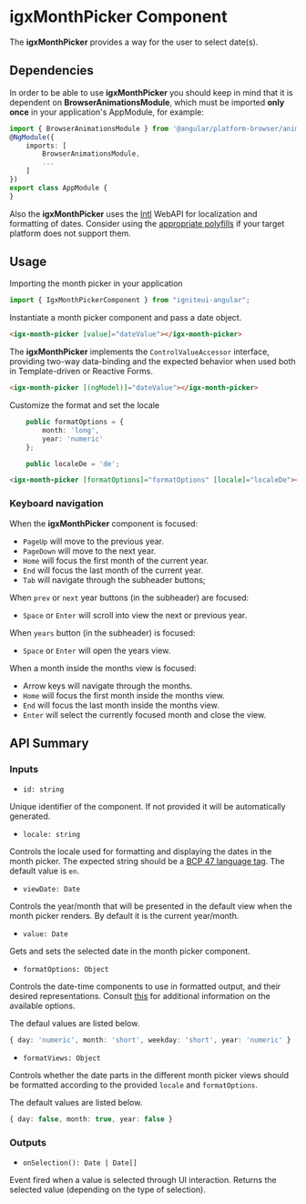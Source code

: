 # igxMonthPicker Component

The **igxMonthPicker** provides a way for the user to select date(s).


## Dependencies
In order to be able to use **igxMonthPicker** you should keep in mind that it is dependent on **BrowserAnimationsModule**,
which must be imported **only once** in your application's AppModule, for example:
```typescript
import { BrowserAnimationsModule } from '@angular/platform-browser/animations';
@NgModule({
	imports: [
        BrowserAnimationsModule,
        ...
	]
})
export class AppModule {
}
```
Also the **igxMonthPicker** uses the [Intl](https://developer.mozilla.org/en-US/docs/Web/JavaScript/Reference/Global_Objects/DateTimeFormat) WebAPI for localization and formatting of dates. Consider using the [appropriate polyfills](https://github.com/andyearnshaw/Intl.js/) if your target platform does not support them.


## Usage

Importing the month picker in your application
```typescript
import { IgxMonthPickerComponent } from "igniteui-angular";
```

Instantiate a month picker component and pass a date object.
```html
<igx-month-picker [value]="dateValue"></igx-month-picker>
```

The **igxMonthPicker** implements the `ControlValueAccessor` interface, providing two-way data-binding
and the expected behavior when used both in Template-driven or Reactive Forms.
```html
<igx-month-picker [(ngModel)]="dateValue"></igx-month-picker>
```

Customize the format and set the locale
```typescript
    public formatOptions = {
        month: 'long',
        year: 'numeric'
    };

    public localeDe = 'de';
```

```html
<igx-month-picker [formatOptions]="formatOptions" [locale]="localeDe"></igx-month-picker>
```

### Keyboard navigation
When the **igxMonthPicker** component is focused:
- `PageUp` will move to the previous year.
- `PageDown` will move to the next year.
- `Home` will focus the first month of the current year.
- `End` will focus the last month of the current year.
- `Tab` will navigate through the subheader buttons;

When `prev` or `next` year buttons (in the subheader) are focused:
- `Space` or `Enter` will scroll into view the next or previous year.

When `years` button (in the subheader) is focused:
- `Space` or `Enter` will open the years view.

When a month inside the months view is focused:
- Arrow keys will navigate through the months.
- `Home` will focus the first month inside the months view.
- `End` will focus the last month inside the months view.
- `Enter` will select the currently focused month and close the view.


## API Summary

### Inputs

- `id: string`

Unique identifier of the component. If not provided it will be automatically generated.

- `locale: string`

Controls the locale used for formatting and displaying the dates in the month picker.
The expected string should be a [BCP 47 language tag](http://tools.ietf.org/html/rfc5646).
The default value is `en`.

- `viewDate: Date`

Controls the year/month that will be presented in the default view when the month picker renders. By default it is the current year/month.

- `value: Date`

Gets and sets the selected date in the month picker component.

- `formatOptions: Object`

Controls the date-time components to use in formatted output, and their desired representations.
Consult [this](https://developer.mozilla.org/en-US/docs/Web/JavaScript/Reference/Global_Objects/DateTimeFormat)
for additional information on the available options.

The defaul values are listed below.
```typescript
{ day: 'numeric', month: 'short', weekday: 'short', year: 'numeric' }
```

- `formatViews: Object`

Controls whether the date parts in the different month picker views should be formatted according to the provided
`locale` and `formatOptions`.

The default values are listed below.
```typescript
{ day: false, month: true, year: false }
```

### Outputs

- `onSelection(): Date | Date[]`

Event fired when a value is selected through UI interaction.
Returns the selected value (depending on the type of selection).
